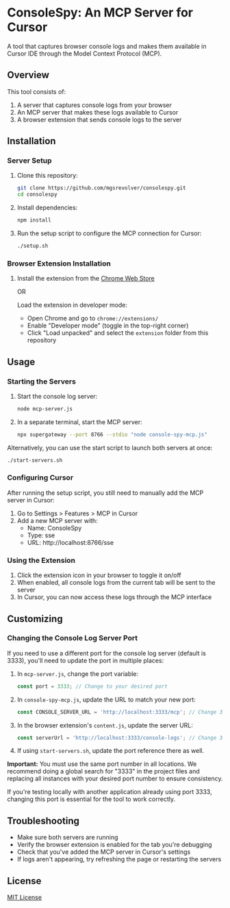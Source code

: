 # ConsoleSpy: An MCP Server for Cursor

A tool that captures browser console logs and makes them available in Cursor IDE through the Model Context Protocol (MCP).

## Overview

This tool consists of:

1. A server that captures console logs from your browser
2. An MCP server that makes these logs available to Cursor
3. A browser extension that sends console logs to the server

## Installation

### Server Setup

1. Clone this repository:

   ```bash
   git clone https://github.com/mgsrevolver/consolespy.git
   cd consolespy
   ```

2. Install dependencies:

   ```bash
   npm install
   ```

3. Run the setup script to configure the MCP connection for Cursor:
   ```bash
   ./setup.sh
   ```

### Browser Extension Installation

1. Install the extension from the [Chrome Web Store](https://chromewebstore.google.com/detail/consolespy/dakkehkpcaahfjembkhchoplffakkcie?authuser=0&hl=en)

   OR

   Load the extension in developer mode:

   - Open Chrome and go to `chrome://extensions/`
   - Enable "Developer mode" (toggle in the top-right corner)
   - Click "Load unpacked" and select the `extension` folder from this repository

## Usage

### Starting the Servers

1. Start the console log server:

   ```bash
   node mcp-server.js
   ```

2. In a separate terminal, start the MCP server:
   ```bash
   npx supergateway --port 8766 --stdio "node console-spy-mcp.js"
   ```

Alternatively, you can use the start script to launch both servers at once:

```bash
./start-servers.sh
```

### Configuring Cursor

After running the setup script, you still need to manually add the MCP server in Cursor:

1. Go to Settings > Features > MCP in Cursor
2. Add a new MCP server with:
   - Name: ConsoleSpy
   - Type: sse
   - URL: http://localhost:8766/sse

### Using the Extension

1. Click the extension icon in your browser to toggle it on/off
2. When enabled, all console logs from the current tab will be sent to the server
3. In Cursor, you can now access these logs through the MCP interface

## Customizing

### Changing the Console Log Server Port

If you need to use a different port for the console log server (default is 3333), you'll need to update the port in multiple places:

1. In `mcp-server.js`, change the port variable:

   ```javascript
   const port = 3333; // Change to your desired port
   ```

2. In `console-spy-mcp.js`, update the URL to match your new port:

   ```javascript
   const CONSOLE_SERVER_URL = 'http://localhost:3333/mcp'; // Change 3333 to your port
   ```

3. In the browser extension's `content.js`, update the server URL:

   ```javascript
   const serverUrl = 'http://localhost:3333/console-logs'; // Change 3333 to your port
   ```

4. If using `start-servers.sh`, update the port reference there as well.

**Important:** You must use the same port number in all locations. We recommend doing a global search for "3333" in the project files and replacing all instances with your desired port number to ensure consistency.

If you're testing locally with another application already using port 3333, changing this port is essential for the tool to work correctly.

## Troubleshooting

- Make sure both servers are running
- Verify the browser extension is enabled for the tab you're debugging
- Check that you've added the MCP server in Cursor's settings
- If logs aren't appearing, try refreshing the page or restarting the servers

## License

[MIT License](LICENSE)
